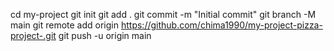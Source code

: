 cd my-project git init git add . git commit -m "Initial commit" git branch -M main git remote add origin https://github.com/chima1990/my-project-pizza-project-.git git push -u origin main
